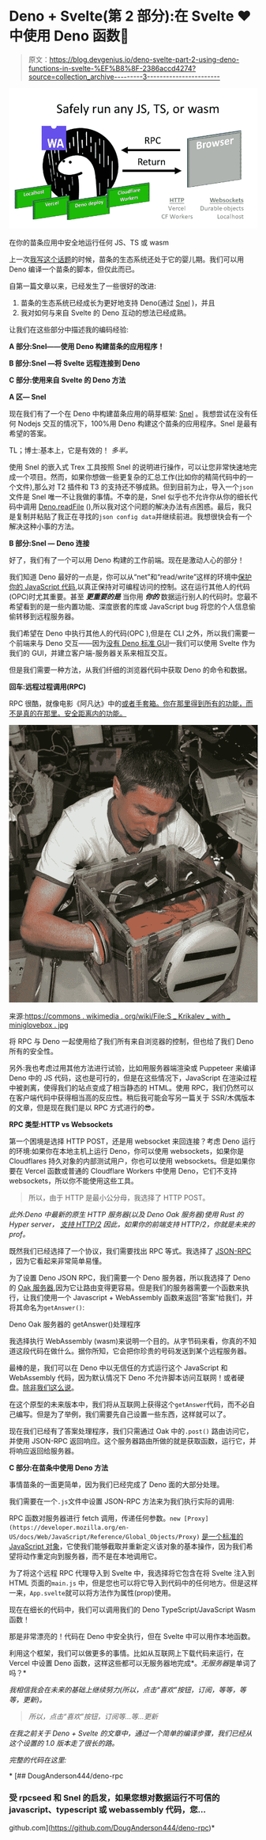 # Deno + Svelte(第 2 部分):在 Svelte ❤️中使用 Deno 函数🦕

> 原文：<https://blog.devgenius.io/deno-svelte-part-2-using-deno-functions-in-svelte-%EF%B8%8F-2386accd4274?source=collection_archive---------3----------------------->

![](img/f321f3ce740c35c51906498923074771.png)

在你的苗条应用中安全地运行任何 JS、TS 或 wasm

上一次[我写这个话题](https://douganderson444.medium.com/deno-svelte-compiled-frontend-without-package-headaches-d336f1a6555a)的时候，苗条的生态系统还处于它的婴儿期。我们可以用 Deno 编译一个苗条的脚本，但仅此而已。

自第一篇文章以来，已经发生了一些很好的改进:

1.  苗条的生态系统已经成长为更好地支持 Deno(通过 [Snel](https://github.com/crewdevio/Snel) )，并且
2.  我对如何与来自 Svelte 的 Deno 互动的想法已经成熟。

让我们在这些部分中描述我的编码经验:

**A 部分:Snel——使用 Deno 构建苗条的应用程序！**

**B 部分:Snel —将 Svelte 远程连接到 Deno**

**C 部分:使用来自 Svelte 的 Deno 方法**

**A 区— Snel**

现在我们有了一个在 Deno 中构建苗条应用的萌芽框架: [Snel](https://github.com/crewdevio/Snel) 。我想尝试在没有任何 Nodejs 交互的情况下，100%用 Deno 构建这个苗条的应用程序。Snel 是最有希望的答案。

TL；博士:基本上，它是有效的！ *多半。*

使用 Snel 的嵌入式 Trex 工具按照 Snel 的说明进行操作，可以让您非常快速地完成一个项目。然而，如果你想做一些更复杂的汇总工作(比如你的精简代码中的一个文件),那么对 T2 插件和 T3 的支持还不够成熟。但到目前为止，导入一个`json`文件是 Snel 唯一不让我做的事情。不幸的是，Snel 似乎也不允许你从你的细长代码中调用 [Deno.readFile](https://deno.land/manual/examples/read_write_files) (),所以我对这个问题的解决办法有点困惑。最后，我只是复制并粘贴了我正在寻找的`json config data`并继续前进。我想很快会有一个解决这种小事的方法。

**B 部分:Snel — Deno 连接**

好了，我们有了一个可以用 Deno 构建的工作前端。现在是激动人心的部分！

我们知道 Deno 最好的一点是，你可以从“net”和“read/write”这样的环境中[保护你的 JavaScript 代码](https://deno.land/manual@v1.10.1/getting_started/permissions),以真正保持对可编程访问的控制。这在运行其他人的代码(OPC)时尤其重要。甚至 ***更重要的是*** 当你用 ***你的*** 数据运行别人的代码时。您最不希望看到的是一些内置功能、深度嵌套的库或 JavaScript bug 将您的个人信息偷偷转移到远程服务器。

我们希望在 Deno 中执行其他人的代码(OPC ),但是在 CLI 之外，所以我们需要一个前端来与 Deno 交互——因为[没有 Deno 标准 GUI](https://github.com/denoland/deno/discussions/3234)—我们可以使用 Svelte 作为我们的 GUI，并建立客户端-服务器关系来相互交互。

但是我们需要一种方法，从我们纤细的浏览器代码中获取 Deno 的命令和数据。

**回车:远程过程调用(RPC)**

RPC 很酷，就像电影《阿凡达》中的[或者手套箱。你在那里得到所有的功能，而不是真的在那里。安全距离内的功能。](https://www.imdb.com/title/tt0499549/)

![](img/70a75bb86fa360983a2773d01f87983b.png)

来源:[https://commons . wikimedia . org/wiki/File:S _ Krikalev _ with _ miniglovebox . jpg](https://commons.wikimedia.org/wiki/File:S_Krikalev_with_miniglovebox.jpg)

将 RPC 与 Deno 一起使用给了我们所有来自浏览器的控制，但也给了我们 Deno 所有的安全性。

另外:我也考虑过用其他方法进行试验，比如用服务器端渲染或 Puppeteer 来编译 Deno 中的 JS 代码，这也是可行的，但是在这些情况下，JavaScript 在渲染过程中被剥离，使得我们的站点变成了相当静态的 HTML。使用 RPC，我们仍然可以在客户端代码中获得相当高的反应性。稍后我可能会写另一篇关于 SSR/木偶版本的文章，但是现在我们是以 RPC 方式进行的😎*。*

**RPC 类型:HTTP vs Websockets**

第一个困境是选择 HTTP POST，还是用 websocket 来回连接？考虑 Deno 运行的环境:如果你在本地主机上运行 Deno，你可以使用 websockets，如果你是 Cloudflares 持久对象的内部测试用户，你也可以使用 websockets。但是如果你要在 Vercel 函数或普通的 Cloudflare Workers 中使用 Deno，它们不支持 websockets，所以你不能使用这些工具。

> 所以，由于 HTTP 是最小公分母，我选择了 HTTP POST。

*此外:Deno 中最新的原生 HTTP 服务器(以及 Deno Oak 服务器)使用 Rust 的 Hyper server，* [*支持 HTTP/2*](https://twitter.com/deno_land/status/1382049535782948870) *因此，如果你的前端支持 HTTP/2，你就是未来的 prof。*

既然我们已经选择了一个协议，我们需要找出 RPC 等式。我选择了 [JSON-RPC](https://www.jsonrpc.org/) ，因为它看起来非常简单易懂。

为了设置 Deno JSON RPC，我们需要一个 Deno 服务器，所以我选择了 Deno 的 [Oak 服务器](https://oakserver.github.io/oak/),因为它让路由变得更容易。但是我们的服务器需要一个函数来执行，让我们使用一个 Javascript + WebAssembly 函数来返回“答案”给我们，并将其命名为`getAnswer()`:

Deno Oak 服务器的 getAnswer()处理程序

我选择执行 WebAssembly (wasm)来说明一个目的。从字节码来看，你真的不知道这段代码在做什么。据你所知，它会把你珍贵的号码发送到某个远程服务器。

最棒的是，我们可以在 Deno 中以无信任的方式运行这个 JavaScript 和 WebAssembly 代码，因为默认情况下 Deno 不允许脚本访问互联网！或者硬盘。[除非我们这么说](https://deno.land/manual/getting_started/permissions)。

在这个原型的未来版本中，我们将从互联网上获得这个`getAnswer`代码，而不必自己编写。但是为了举例，我们需要先自己设置一些东西，这样就可以了。

现在我们已经有了答案处理程序，我们只需通过 Oak 中的`.post()` 路由访问它，并使用 JSON-RPC 返回响应。这个服务器路由所做的就是获取函数，运行它，并将响应返回给服务器。

**C 部分:在苗条中使用 Deno 方法**

事情苗条的一面更简单，因为我们已经完成了 Deno 面的大部分处理。

我们需要在一个`.js`文件中设置 JSON-RPC 方法来为我们执行实际的调用:

RPC 函数对服务器进行 fetch 调用，传递任何参数。`new [Proxy](https://developer.mozilla.org/en-US/docs/Web/JavaScript/Reference/Global_Objects/Proxy)` [是一个标准的 JavaScript 对象](https://developer.mozilla.org/en-US/docs/Web/JavaScript/Reference/Global_Objects/Proxy)，它使我们能够截取并重新定义该对象的基本操作，因为我们希望将动作重定向到服务器，而不是在本地调用它。

为了将这个远程 RPC 代理导入到 Svelte 中，我选择将它包含在将 Svelte 注入到 HTML 页面的`main.js` 中，但是您也可以将它导入到代码中的任何地方。但是这样一来，`App.svelte`就可以将方法作为属性(prop)使用。

现在在细长的代码中，我们可以调用我们的 Deno TypeScript/JavaScript Wasm 函数！

那是非常漂亮的！代码在 Deno 中安全执行，但在 Svelte 中可以用作本地函数。

利用这个框架，我们可以做更多的事情。比如从互联网上下载代码来运行，在 Vercel 中设置 Deno 函数，这样这些都可以无服务器地完成*。*无服务器*是单词了吗？*

*我相信我会在未来的基础上继续努力(所以，点击“喜欢”按钮，订阅，等等，等等，更新)。*

> *所以，点击“喜欢”按钮，订阅等…等…更新*

*在我之前关于 Deno + Svelte 的文章中，通过一个简单的编译步骤，我们已经从这个设置的 1.0 版本走了很长的路。*

*完整的代码在这里:*

*[](https://github.com/DougAnderson444/deno-rpc) [## DougAnderson444/deno-rpc

### 受 rpcseed 和 Snel 的启发，如果您想对数据运行不可信的 javascript、typescript 或 webassembly 代码，您…

github.com](https://github.com/DougAnderson444/deno-rpc)*